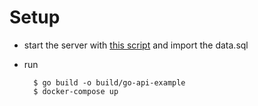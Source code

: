 # Setup
* start the server with [this script](https://github.com/mageddo/dockerized-database-servers/blob/master/postgresql) and import the data.sql
* run 

		$ go build -o build/go-api-example
		$ docker-compose up


